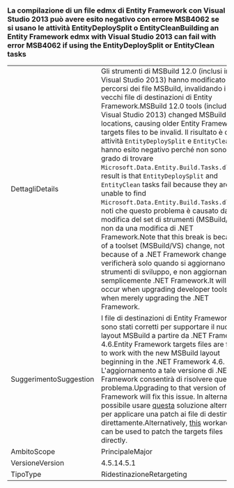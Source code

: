 ### <a name="building-an-entity-framework-edmx-with-visual-studio-2013-can-fail-with-error-msb4062-if-using-the-entitydeploysplit-or-entityclean-tasks"></a><span data-ttu-id="d4bc1-101">La compilazione di un file edmx di Entity Framework con Visual Studio 2013 può avere esito negativo con errore MSB4062 se si usano le attività EntityDeploySplit o EntityClean</span><span class="sxs-lookup"><span data-stu-id="d4bc1-101">Building an Entity Framework edmx with Visual Studio 2013 can fail with error MSB4062 if using the EntityDeploySplit or EntityClean tasks</span></span>

|   |   |
|---|---|
|<span data-ttu-id="d4bc1-102">Dettagli</span><span class="sxs-lookup"><span data-stu-id="d4bc1-102">Details</span></span>|<span data-ttu-id="d4bc1-103">Gli strumenti di MSBuild 12.0 (inclusi in Visual Studio 2013) hanno modificato i percorsi dei file MSBuild, invalidando i vecchi file di destinazioni di Entity Framework.</span><span class="sxs-lookup"><span data-stu-id="d4bc1-103">MSBuild 12.0 tools (included in Visual Studio 2013) changed MSBuild file locations, causing older Entity Framework targets files to be invalid.</span></span> <span data-ttu-id="d4bc1-104">Il risultato è che le attività <code>EntityDeploySplit</code> e <code>EntityClean</code> hanno esito negativo perché non sono in grado di trovare <code>Microsoft.Data.Entity.Build.Tasks.dll</code>.</span><span class="sxs-lookup"><span data-stu-id="d4bc1-104">The result is that <code>EntityDeploySplit</code> and <code>EntityClean</code> tasks fail because they are unable to find <code>Microsoft.Data.Entity.Build.Tasks.dll</code>.</span></span> <span data-ttu-id="d4bc1-105">Si noti che questo problema è causato da una modifica del set di strumenti (MSBuild/VS) e non da una modifica di .NET Framework.</span><span class="sxs-lookup"><span data-stu-id="d4bc1-105">Note that this break is because of a toolset (MSBuild/VS) change, not because of a .NET Framework change.</span></span> <span data-ttu-id="d4bc1-106">Si verificherà solo quando si aggiornano gli strumenti di sviluppo, e non aggiornando semplicemente .NET Framework.</span><span class="sxs-lookup"><span data-stu-id="d4bc1-106">It will only occur when upgrading developer tools, not when merely upgrading the .NET Framework.</span></span>|
|<span data-ttu-id="d4bc1-107">Suggerimento</span><span class="sxs-lookup"><span data-stu-id="d4bc1-107">Suggestion</span></span>|<span data-ttu-id="d4bc1-108">I file di destinazioni di Entity Framework sono stati corretti per supportare il nuovo layout MSBuild a partire da .NET Framework 4.6.</span><span class="sxs-lookup"><span data-stu-id="d4bc1-108">Entity Framework targets files are fixed to work with the new MSBuild layout beginning in the .NET Framework 4.6.</span></span> <span data-ttu-id="d4bc1-109">L'aggiornamento a tale versione di .NET Framework consentirà di risolvere questo problema.</span><span class="sxs-lookup"><span data-stu-id="d4bc1-109">Upgrading to that version of the Framework will fix this issue.</span></span> <span data-ttu-id="d4bc1-110">In alternativa, è possibile usare [questa](http://stackoverflow.com/a/24249247/131944) soluzione alternativa per applicare una patch ai file di destinazioni direttamente.</span><span class="sxs-lookup"><span data-stu-id="d4bc1-110">Alternatively, [this](http://stackoverflow.com/a/24249247/131944) workaround can be used to patch the targets files directly.</span></span>|
|<span data-ttu-id="d4bc1-111">Ambito</span><span class="sxs-lookup"><span data-stu-id="d4bc1-111">Scope</span></span>|<span data-ttu-id="d4bc1-112">Principale</span><span class="sxs-lookup"><span data-stu-id="d4bc1-112">Major</span></span>|
|<span data-ttu-id="d4bc1-113">Versione</span><span class="sxs-lookup"><span data-stu-id="d4bc1-113">Version</span></span>|<span data-ttu-id="d4bc1-114">4.5.1</span><span class="sxs-lookup"><span data-stu-id="d4bc1-114">4.5.1</span></span>|
|<span data-ttu-id="d4bc1-115">Tipo</span><span class="sxs-lookup"><span data-stu-id="d4bc1-115">Type</span></span>|<span data-ttu-id="d4bc1-116">Ridestinazione</span><span class="sxs-lookup"><span data-stu-id="d4bc1-116">Retargeting</span></span>|

